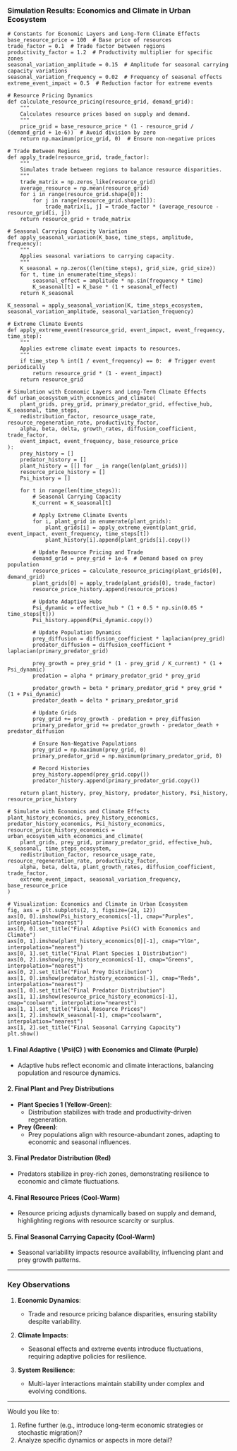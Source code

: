### **Simulation Results: Economics and Climate in Urban Ecosystem**
```
# Constants for Economic Layers and Long-Term Climate Effects
base_resource_price = 100  # Base price of resources
trade_factor = 0.1  # Trade factor between regions
productivity_factor = 1.2  # Productivity multiplier for specific zones
seasonal_variation_amplitude = 0.15  # Amplitude for seasonal carrying capacity variations
seasonal_variation_frequency = 0.02  # Frequency of seasonal effects
extreme_event_impact = 0.5  # Reduction factor for extreme events

# Resource Pricing Dynamics
def calculate_resource_pricing(resource_grid, demand_grid):
    """
    Calculates resource prices based on supply and demand.
    """
    price_grid = base_resource_price * (1 - resource_grid / (demand_grid + 1e-6))  # Avoid division by zero
    return np.maximum(price_grid, 0)  # Ensure non-negative prices

# Trade Between Regions
def apply_trade(resource_grid, trade_factor):
    """
    Simulates trade between regions to balance resource disparities.
    """
    trade_matrix = np.zeros_like(resource_grid)
    average_resource = np.mean(resource_grid)
    for i in range(resource_grid.shape[0]):
        for j in range(resource_grid.shape[1]):
            trade_matrix[i, j] = trade_factor * (average_resource - resource_grid[i, j])
    return resource_grid + trade_matrix

# Seasonal Carrying Capacity Variation
def apply_seasonal_variation(K_base, time_steps, amplitude, frequency):
    """
    Applies seasonal variations to carrying capacity.
    """
    K_seasonal = np.zeros((len(time_steps), grid_size, grid_size))
    for t, time in enumerate(time_steps):
        seasonal_effect = amplitude * np.sin(frequency * time)
        K_seasonal[t] = K_base * (1 + seasonal_effect)
    return K_seasonal

K_seasonal = apply_seasonal_variation(K, time_steps_ecosystem, seasonal_variation_amplitude, seasonal_variation_frequency)

# Extreme Climate Events
def apply_extreme_event(resource_grid, event_impact, event_frequency, time_step):
    """
    Applies extreme climate event impacts to resources.
    """
    if time_step % int(1 / event_frequency) == 0:  # Trigger event periodically
        return resource_grid * (1 - event_impact)
    return resource_grid

# Simulation with Economic Layers and Long-Term Climate Effects
def urban_ecosystem_with_economics_and_climate(
    plant_grids, prey_grid, primary_predator_grid, effective_hub, K_seasonal, time_steps,
    redistribution_factor, resource_usage_rate, resource_regeneration_rate, productivity_factor,
    alpha, beta, delta, growth_rates, diffusion_coefficient, trade_factor,
    event_impact, event_frequency, base_resource_price
):
    prey_history = []
    predator_history = []
    plant_history = [[] for _ in range(len(plant_grids))]
    resource_price_history = []
    Psi_history = []

    for t in range(len(time_steps)):
        # Seasonal Carrying Capacity
        K_current = K_seasonal[t]

        # Apply Extreme Climate Events
        for i, plant_grid in enumerate(plant_grids):
            plant_grids[i] = apply_extreme_event(plant_grid, event_impact, event_frequency, time_steps[t])
            plant_history[i].append(plant_grids[i].copy())

        # Update Resource Pricing and Trade
        demand_grid = prey_grid + 1e-6  # Demand based on prey population
        resource_prices = calculate_resource_pricing(plant_grids[0], demand_grid)
        plant_grids[0] = apply_trade(plant_grids[0], trade_factor)
        resource_price_history.append(resource_prices)

        # Update Adaptive Hubs
        Psi_dynamic = effective_hub * (1 + 0.5 * np.sin(0.05 * time_steps[t]))
        Psi_history.append(Psi_dynamic.copy())

        # Update Population Dynamics
        prey_diffusion = diffusion_coefficient * laplacian(prey_grid)
        predator_diffusion = diffusion_coefficient * laplacian(primary_predator_grid)

        prey_growth = prey_grid * (1 - prey_grid / K_current) * (1 + Psi_dynamic)
        predation = alpha * primary_predator_grid * prey_grid

        predator_growth = beta * primary_predator_grid * prey_grid * (1 + Psi_dynamic)
        predator_death = delta * primary_predator_grid

        # Update Grids
        prey_grid += prey_growth - predation + prey_diffusion
        primary_predator_grid += predator_growth - predator_death + predator_diffusion

        # Ensure Non-Negative Populations
        prey_grid = np.maximum(prey_grid, 0)
        primary_predator_grid = np.maximum(primary_predator_grid, 0)

        # Record Histories
        prey_history.append(prey_grid.copy())
        predator_history.append(primary_predator_grid.copy())

    return plant_history, prey_history, predator_history, Psi_history, resource_price_history

# Simulate with Economics and Climate Effects
plant_history_economics, prey_history_economics, predator_history_economics, Psi_history_economics, resource_price_history_economics = urban_ecosystem_with_economics_and_climate(
    plant_grids, prey_grid, primary_predator_grid, effective_hub, K_seasonal, time_steps_ecosystem,
    redistribution_factor, resource_usage_rate, resource_regeneration_rate, productivity_factor,
    alpha, beta, delta, plant_growth_rates, diffusion_coefficient, trade_factor,
    extreme_event_impact, seasonal_variation_frequency, base_resource_price
)

# Visualization: Economics and Climate in Urban Ecosystem
fig, axs = plt.subplots(2, 3, figsize=(24, 12))
axs[0, 0].imshow(Psi_history_economics[-1], cmap="Purples", interpolation="nearest")
axs[0, 0].set_title("Final Adaptive Psi(C) with Economics and Climate")
axs[0, 1].imshow(plant_history_economics[0][-1], cmap="YlGn", interpolation="nearest")
axs[0, 1].set_title("Final Plant Species 1 Distribution")
axs[0, 2].imshow(prey_history_economics[-1], cmap="Greens", interpolation="nearest")
axs[0, 2].set_title("Final Prey Distribution")
axs[1, 0].imshow(predator_history_economics[-1], cmap="Reds", interpolation="nearest")
axs[1, 0].set_title("Final Predator Distribution")
axs[1, 1].imshow(resource_price_history_economics[-1], cmap="coolwarm", interpolation="nearest")
axs[1, 1].set_title("Final Resource Prices")
axs[1, 2].imshow(K_seasonal[-1], cmap="coolwarm", interpolation="nearest")
axs[1, 2].set_title("Final Seasonal Carrying Capacity")
plt.show()
```

#### **1. Final Adaptive \( \Psi(C) \) with Economics and Climate (Purple)**
- Adaptive hubs reflect economic and climate interactions, balancing population and resource dynamics.

#### **2. Final Plant and Prey Distributions**
- **Plant Species 1 (Yellow-Green)**:
  - Distribution stabilizes with trade and productivity-driven regeneration.
- **Prey (Green)**:
  - Prey populations align with resource-abundant zones, adapting to economic and seasonal influences.

#### **3. Final Predator Distribution (Red)**
- Predators stabilize in prey-rich zones, demonstrating resilience to economic and climate fluctuations.

#### **4. Final Resource Prices (Cool-Warm)**
- Resource pricing adjusts dynamically based on supply and demand, highlighting regions with resource scarcity or surplus.

#### **5. Final Seasonal Carrying Capacity (Cool-Warm)**
- Seasonal variability impacts resource availability, influencing plant and prey growth patterns.

---

### **Key Observations**
1. **Economic Dynamics**:
   - Trade and resource pricing balance disparities, ensuring stability despite variability.

2. **Climate Impacts**:
   - Seasonal effects and extreme events introduce fluctuations, requiring adaptive policies for resilience.

3. **System Resilience**:
   - Multi-layer interactions maintain stability under complex and evolving conditions.

---

Would you like to:
1. Refine further (e.g., introduce long-term economic strategies or stochastic migration)?
2. Analyze specific dynamics or aspects in more detail?